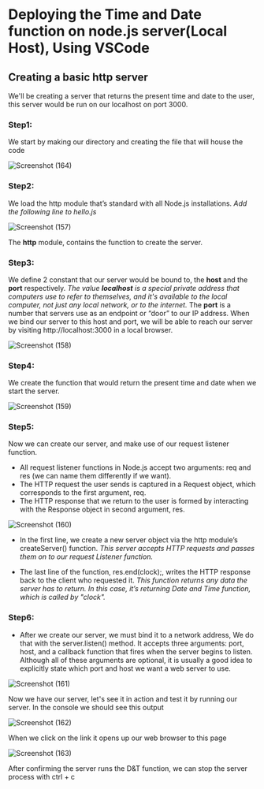 # Deploying the Time and Date function on node.js server(Local Host), Using VSCode

## Creating a basic http server 
We'll be creating a server that returns the present time and date to the user, this server would be run on our localhost on port 3000. 

### **Step1:** 
We start by making our directory and creating the file that will house the code

![Screenshot (164)](https://user-images.githubusercontent.com/105195327/204991189-984ca51f-d180-4a95-90e9-11ec9d664b1e.png)


### **Step2:** 
We load the http module that’s standard with all Node.js installations. 
*Add the following line to hello.js*

![Screenshot (157)](https://user-images.githubusercontent.com/105195327/204981637-00587446-d0a2-4948-8123-37302c78ba5f.png)

The **http** module, contains the function to create the server. 

### **Step3:** 
We define 2 constant that our server would be bound to, the **host** and the **port** respectively. 
*The value **localhost** is a special private address that computers use to refer to themselves,* 
*and it's available to the local computer, not just any local network, or to the internet.*
The **port** is a number that servers use as an endpoint or “door” to our IP address. 
When we bind our server to this host and port, we will be able to reach our server by visiting http://localhost:3000 in a local browser.

![Screenshot (158)](https://user-images.githubusercontent.com/105195327/204982267-f00e64a3-2f70-4f21-a4ef-be605c1dab93.png) 

### **Step4:** 
We create the function that would return the present time and date when we start the server. 

![Screenshot (159)](https://user-images.githubusercontent.com/105195327/204982640-d2afff1c-8f44-4fbe-ab1f-589549f6f7f8.png)

### **Step5:** 
Now we can create our server, and make use of our request listener function. 
- All request listener functions in Node.js accept two arguments: req and res (we can name them differently if we want). 
- The HTTP request the user sends is captured in a Request object, which corresponds to the first argument, req. 
- The HTTP response that we return to the user is formed by interacting with the Response object in second argument, res.

![Screenshot (160)](https://user-images.githubusercontent.com/105195327/204984393-f37d2027-0c68-4e66-b36a-af3e33cd4af3.png)

- In the first line, we create a new server object via the http module’s createServer() function. 
  *This server accepts HTTP requests and passes them on to our request Listener function.* 
  
- The last line of the function, res.end(clock);, writes the HTTP response back to the client who requested it. 
  *This function returns any data the server has to return. In this case, it’s returning Date and Time function, which is called by "clock".* 

### **Step6:** 
- After we create our server, we must bind it to a network address, We do that with the server.listen() method. 
  It accepts three arguments: port, host, and a callback function that fires when the server begins to listen.
  Although all of these arguments are optional, it is usually a good idea to explicitly state which port and host we want a web server to use.
  
![Screenshot (161)](https://user-images.githubusercontent.com/105195327/204987108-b36248af-91ee-485a-962a-408767e32487.png)


Now we have our server, let's see it in action and test it by running our server. 
In the console we should see this output

![Screenshot (162)](https://user-images.githubusercontent.com/105195327/204987723-cd22da0e-4248-487e-b3e0-713500d2ece0.png)


When we click on the link it opens up our web browser to this page 

![Screenshot (163)](https://user-images.githubusercontent.com/105195327/204988327-eee066e4-0acd-4d97-9529-cd3f1879f992.png)


After confirming the server runs the D&T function, we can stop the server process with ctrl + c 
